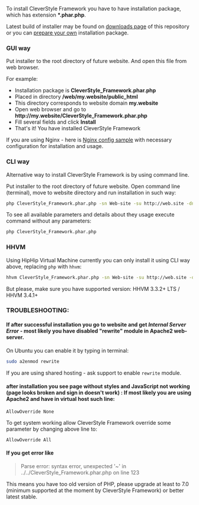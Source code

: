 To install CleverStyle Framework you have to have installation package, which has extension **\*.phar.php**.

Latest build of installer may be found on [downloads page](/docs/installation/Download-installation-packages.md) of this repository or you can [prepare your own](/docs/installation/Installer-builder.md) installation package.

### GUI way
Put installer to the root directory of future website. And open this file from web browser.

For example:
* Installation package is **CleverStyle_Framework.phar.php**
* Placed in directory **/web/my.website/public_html**
* This directory corresponds to website domain **my.website**
* Open web browser and go to **http\://my.website/CleverStyle_Framework.phar.php**
* Fill several fields and click **Install**
* That's it! You have installed CleverStyle Framework

If you are using Nginx - here is [Nginx config sample](/docs/installation/Nginx-config-sample.md) with necessary configuration for installation and usage.

### CLI way
Alternative way to install CleverStyle Framework is by using command line.

Put installer to the root directory of future website. Open command line (terminal), move to website directory and run installation in such way:
```bash
php CleverStyle_Framework.phar.php -sn Web-site -su http://web.site -dn web.site -du web.site -dp pass -ae admin@web.site -ap pass
```

To see all available parameters and details about they usage execute command without any parameters:
```bash
php CleverStyle_Framework.phar.php
```

### HHVM
Using HipHip Virtual Machine currently you can only install it using CLI way above, replacing `php` with `hhvm`:
```bash
hhvm CleverStyle_Framework.phar.php -sn Web-site -su http://web.site -dn web.site -du web.site -dp pass -ae admin@web.site -ap pass
```

But please, make sure you have supported version: HHVM 3.3.2+ LTS / HHVM 3.4.1+

### TROUBLESHOOTING:

#### If after successful installation you go to website and get *Internal Server Error* - most likely you have disabled "rewrite" module in Apache2 web-server.

On Ubuntu you can enable it by typing in terminal:
```bash
sudo a2enmod rewrite
```
If you are using shared hosting - ask support to enable `rewrite` module.

#### after installation you see page without styles and JavaScript not working (page looks broken and sign in doesn't work) : If most likely you are using Apache2 and have in virtual host such line:
```
AllowOverride None
```
To get system working allow CleverStyle Framework override some parameter by changing above line to:
```
AllowOverride All
```

#### If you get error like

> Parse error: syntax error, unexpected '~' in ../../CleverStyle_Framework.phar.php on line 123

This means you have too old version of PHP, please upgrade at least to 7.0 (minimum supported at the moment by CleverStyle Framework) or better latest stable.
